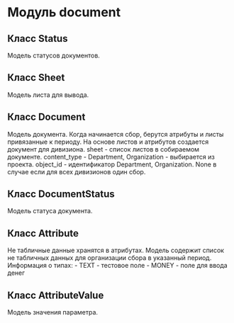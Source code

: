 # Модуль document



## Класс Status

Модель статусов документов.

## Класс Sheet

Модель листа для вывода.

## Класс Document

Модель документа. Когда начинается сбор, берутся атрибуты и листы привязанные к периоду. На основе листов и атрибутов создается документ для дивизиона. sheet - список листов в собираемом документе. content_type - Department, Organization - выбирается из проекта. object_id - идентификатор Department, Organization. None в случае если для всех дивизионов один сбор.

## Класс DocumentStatus

Модель статуса документа.

## Класс Attribute

Не табличные данные хранятся в атрибутах. Модель содержит список не табличных данных для организации сбора в указанный период. Информация о типах: - TEXT - тестовое поле - MONEY - поле для ввода денег

## Класс AttributeValue

Модель значения параметра.